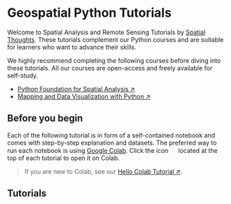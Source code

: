 # Geospatial Python Tutorials

Welcome to Spatial Analysis and Remote Sensing Tutorials by <a href='https://spatialthoughts.com/' target='_blank'>Spatial Thoughts</a>. These tutorials complement our Python courses and are suitable for learners who want to advance their skills. 

We highly recommend completing the following courses before diving into these tutorials. All our courses are open-access and freely available for self-study.


* <a href='https://spatialthoughts.com/courses/python-foundation-for-spatial-analysis/' target='_blank'>Python Foundation for Spatial Analysis ↗</a>
* <a href='https://spatialthoughts.com/courses/python-dataviz/' target='_blank'>Mapping and Data Visualization with Python ↗</a>

## Before you begin

Each of the following tutorial is in form of a self-contained notebook and comes with step-by-step explanation and datasets. The preferred way to run each notebook is using [Google Colab](https://colab.research.google.com/). Click the icon <img src='images/fa-rocket.svg' height=15></a> located at the top of each tutorial to open it on Colab.

> If you are new to Colab, see our <a href='https://www.youtube.com/watch?v=tF_a9ojB6nw&list=PLppGmFLhQ1HLzGl8auwYkdUMu_z0Hz7G6&index=2' target='_blank'>Hello Colab Tutorial ↗</a>.

## Tutorials

```{tableofcontents}
```
